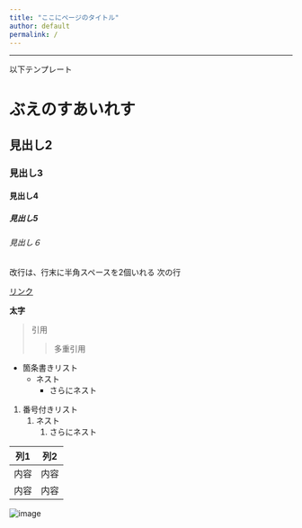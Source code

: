 ```yaml
---
title: "ここにページのタイトル"
author: default
permalink: /
---
```







---

以下テンプレート

# ぶえのすあいれす
## 見出し2
### 見出し3
#### 見出し4
##### 見出し5
###### 見出し６

改行は、行末に半角スペースを2個いれる
次の行

[リンク](https://www.google.co.jp/)

**太字**

> 引用
>> 多重引用


- 箇条書きリスト
  - ネスト
    - さらにネスト


1. 番号付きリスト
   1. ネスト
      1. さらにネスト


| 列1  | 列2  |
|-----|-----|
| 内容  | 内容  |
| 内容  | 内容  |

![image](/GHPages_WebSite/assets/images/logo-150.png)
